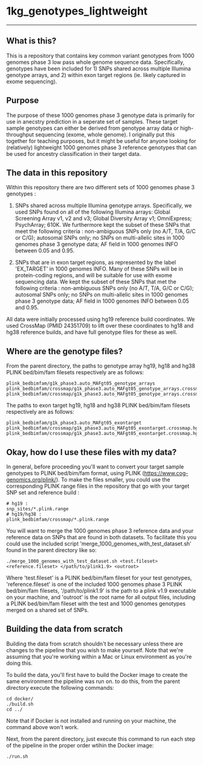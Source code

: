 # 1kg\_genotypes\_lightweight
---------------------------------------

## What is this?

This is a repository that contains key common variant genotypes from 1000 genomes phase 3 low pass whole genome sequence data. Specifically, genotypes have been included for 1) SNPs shared across multiple Illumina genotype arrays, and 2) within exon target regions (ie. likely captured in exome sequencing). 

## Purpose 

The purpose of these 1000 genomes phase 3 genotype data is primarily for use in anecstry prediction in a seperate set of samples. These target sample genotypes can either be derived from genotype array data or high-throughput sequencing (exome, whole genome). I originally put this together for teaching purposes, but it might be useful for anyone looking for (relatively) lightweight 1000 genomes phase 3 reference genotypes that can be used for ancestry classification in their target data.

## The data in this repository

Within this repository there are two different sets of 1000 genomes phase 3 genotypes : 

1) SNPs shared across multiple Illumina genotype arrays. Specifically, we used SNPs found on all of the following Illumina arrays: Global Screening Array v1, v2 and v3; Global Diversity Array v1; OmniExpress; PsychArray; 610K. We furthermore kept the subset of these SNPs that meet the following criteria : non-ambiguous SNPs only (no A/T, T/A, G/C or C/G); autosomal SNPs only; no SNPs on multi-allelic sites in 1000 genomes phase 3 genotype data; AF field in 1000 genomes INFO between 0.05 and 0.95.

2) SNPs that are in exon target regions, as represented by the label 'EX_TARGET' in 1000 genomes INFO. Many of these SNPs will be in protein-coding regions, and will be suitable for use with exome sequencing data. We kept the subset of these SNPs that met the following criteria : non-ambiguous SNPs only (no A/T, T/A, G/C or C/G); autosomal SNPs only; no SNPs on multi-allelic sites in 1000 genomes phase 3 genotype data; AF field in 1000 genomes INFO between 0.05 and 0.95.

All data were initially processed using hg19 reference build coordinates. We used CrossMap (PMID 24351709) to lift over these coordinates to hg18 and hg38 reference builds, and have full genotype files for these as well.

## Where are the genotype files?

From the parent directory, the paths to genotype array hg19, hg18 and hg38 PLINK bed/bim/fam filesets respectively are as follows:

```
plink_bedbimfam/g1k_phase3.auto_MAFgt05_genotype_arrays
plink_bedbimfam/crossmap/g1k_phase3.auto_MAFgt05_genotype_arrays.crossmap.hg18
plink_bedbimfam/crossmap/g1k_phase3.auto_MAFgt05_genotype_arrays.crossmap.hg38
```

The paths to exon target hg19, hg18 and hg38 PLINK bed/bim/fam filesets respectively are as follows:

```
plink_bedbimfam/g1k_phase3.auto_MAFgt05_exontarget
plink_bedbimfam/crossmap/g1k_phase3.auto_MAFgt05_exontarget.crossmap.hg18
plink_bedbimfam/crossmap/g1k_phase3.auto_MAFgt05_exontarget.crossmap.hg38
```

## Okay, how do I use these files with my data?

In general, before proceeding you'll want to convert your target sample genotypes to PLINK bed/bim/fam format, using PLINK (https://www.cog-genomics.org/plink/). To make the files smaller, you could use the corresponding PLINK range files in the repository that go with your target SNP set and reference build :

```
# hg19 : 
snp_sites/*.plink.range
# hg19/hg38 : 
plink_bedbimfam/crossmap/*.plink.range
```

You will want to merge the 1000 genomes phase 3 reference data and your reference data on SNPs that are found in both datasets. To facilitate this you could use the included script 'merge_1000_genomes_with_test_dataset.sh' found in the parent directory like so:

```
./merge_1000_genomes_with_test_dataset.sh <test.fileset> <reference.fileset> </path/to/plink1.9> <outroot>
```

Where 'test.fileset' is a PLINK bed/bim/fam fileset for your test genotypes, 'reference.fileset' is one of the included 1000 genomes phase 3 PLINK bed/bim/fam filesets, '/path/to/plink1.9' is the path to a plink v1.9 executable on your machine, and 'outroot' is the root name for all output files, including a PLINK bed/bim/fam fileset with the test and 1000 genomes genotypes merged on a shared set of SNPs.

## Building the data from scratch

Building the data from scratch shouldn't be necessary unless there are changes to the pipeline that you wish to make yourself. Note that we're assuming that you're working within a Mac or Linux environment as you're doing this.

To build the data, you'll first have to build the Docker image to create the same environment the pipeline was run on. to do this, from the parent directory execute the following commands:

```
cd docker/
./build.sh
cd ../
```

Note that if Docker is not installed and running on your machine, the command above won't work.

Next, from the parent directory, just execute this command to run each step of the pipeline in the proper order wtihin the Docker image:

```
./run.sh
```

